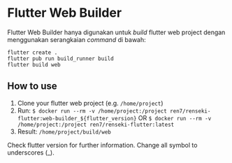 # Flutter Web Builder

Flutter Web Builder hanya digunakan untuk _build_ flutter web project dengan menggunakan serangkaian _command_ di bawah:

```
flutter create .
flutter pub run build_runner build
flutter build web
```

## How to use

1. Clone your flutter web project (e.g. `/home/project`)
2. Run: `$ docker run --rm -v /home/project:/project ren7/renseki-flutter:web-builder_${flutter_version}` OR `$ docker run --rm -v /home/project:/project ren7/renseki-flutter:latest`
3. Result: `/home/project/build/web`

Check flutter version for further information. Change all symbol to underscores (_).
